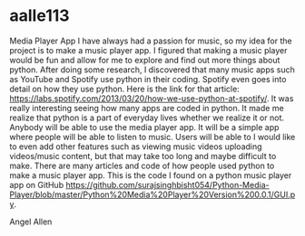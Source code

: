 # aalle113
Media Player App
I have always had a passion for music, so my idea for the project is to make a music player app. I figured that making a music player would be fun and allow for me to explore and find out more things about python. After doing some research, I discovered that many music apps such as YouTube and Spotify use python in their coding. Spotify even goes into detail on how they use python. Here is the link for that article: https://labs.spotify.com/2013/03/20/how-we-use-python-at-spotify/. It was really interesting seeing how many apps are coded in python. It made me realize that python is a part of everyday lives whether we realize it or not.
Anybody will be able to use the media player app. It will be a simple app where people will be able to listen to music. Users will be able to  I would like to even add other features such as viewing music videos uploading videos/music content, but that may take too long and maybe difficult to make. There are many articles and code of how people used python to make a music player app. This is the code I found on a python music player app on GitHub https://github.com/surajsinghbisht054/Python-Media-Player/blob/master/Python%20Media%20Player%20Version%200.0.1/GUI.py. 


Angel Allen
